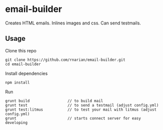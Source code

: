 # email-builder

Creates HTML emails. Inlines images and css. Can send testmails.

## Usage

Clone this repo

    git clone https://github.com/rnarian/email-builder.git
    cd email-builder

Install dependencies

    npm install

Run

    grunt build 				// to build mail
    grunt test  				// to send a testmail (adjust config.yml)
    grunt test:litmus		    // to test your mail with litmus (adjust config.yml)
    grunt      					// starts connect server for easy developing
